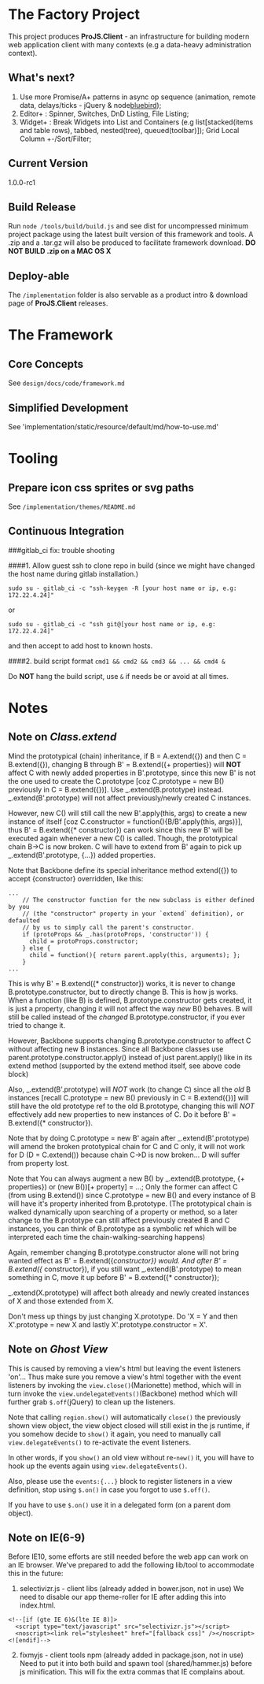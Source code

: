 The Factory Project
===================
This project produces **ProJS.Client** - an infrastructure for building modern web application client with many contexts (e.g a data-heavy administration context).


What's next?
------------
1. Use more Promise/A+ patterns in async op sequence (animation, remote data, delays/ticks - jQuery & node[bluebird](https://github.com/petkaantonov/bluebird));
2. Editor+ : Spinner, Switches, DnD Listing, File Listing;
3. Widget+ : Break Widgets into List and Containers (e.g list[stacked(items and table rows), tabbed, nested(tree), queued(toolbar)]); Grid Local Column +-/Sort/Filter;


Current Version
---------------
1.0.0-rc1


Build Release
-------------
Run `node /tools/build/build.js` and see dist for uncompressed minimum project package using the latest built version of this framework and tools.
A .zip and a .tar.gz will also be produced to facilitate framework download. **DO NOT BUILD .zip on a MAC OS X**


Deploy-able
-----------
The `/implementation` folder is also servable as a product intro & download page of **ProJS.Client** releases.


The Framework
=============

Core Concepts
-------------
See `design/docs/code/framework.md`


Simplified Development
----------------------
See 'implementation/static/resource/default/md/how-to-use.md'


Tooling
=======

Prepare icon css sprites or svg paths
-------------------------------------
See `/implementation/themes/README.md`


Continuous Integration
----------------------
###gitlab_ci fix: trouble shooting

####1. Allow guest ssh to clone repo in build
(since we might have changed the host name during gitlab installation.)

`sudo su - gitlab_ci -c "ssh-keygen -R [your host name or ip, e.g: 172.22.4.24]"`

or

`sudo su - gitlab_ci -c "ssh git@[your host name or ip, e.g: 172.22.4.24]"`

and then accept to add host to known hosts.


####2. build script format
`cmd1 && cmd2 && cmd3 && ... && cmd4 &`

Do **NOT** hang the build script, use `&` if needs be or avoid at all times.



Notes
=====

Note on *Class.extend*
----------------------
Mind the prototypical (chain) inheritance, if B = A.extend({}) and then C = B.extend({}), changing B through B' = B.extend({+ properties}) will **NOT** affect C with newly added properties in B'.prototype, since this new B' is not the one used to create the C.prototype [coz C.prototype = new B() previously in C = B.extend({})]. Use _.extend(B.prototype) instead. _.extend(B'.prototype) will not affect previously/newly created C instances.

However, new C() will still call the new B'.apply(this, args) to create a new instance of itself [coz C.constructor = function(){B/B'.apply(this, args)}], thus B' = B.extend({* constructor}) can work since this new B' will be executed again whenever a new C() is called. Though, the prototypical chain B->C is now broken. C will have to extend from B' again to pick up _.extend(B'.prototype, {...}) added properties.

Note that Backbone define its special inheritance method extend({}) to accept {constructor} overridden, like this:
```
...
    // The constructor function for the new subclass is either defined by you
    // (the "constructor" property in your `extend` definition), or defaulted
    // by us to simply call the parent's constructor.
    if (protoProps && _.has(protoProps, 'constructor')) {
      child = protoProps.constructor;
    } else {
      child = function(){ return parent.apply(this, arguments); };
    }
...
```
This is why B' = B.extend({* constructor}) works, it is never to change B.prototype.constructor, but to directly change B. This is how js works. When a function (like B) is defined, B.prototype.constructor gets created, it is just a property, changing it will not affect the way *new* B() behaves. B will still be called instead of the *changed* B.prototype.constructor, if you ever tried to change it.

However, Backbone supports changing B.prototype.constructor to affect C without affecting new B instances. Since all Backbone classes use parent.prototype.constructor.apply() instead of just parent.apply() like in its extend method (supported by the extend method itself, see above code block)

Also, _.extend(B'.prototype) will *NOT* work (to change C) since all the *old* B instances [recall C.prototype = new B() previously in C = B.extend({})] will still have the old prototype ref to the old B.prototype, changing this will *NOT* effectively add new properties to new instances of C. Do it before B' = B.extend({* constructor}).

Note that by doing C.prototype = new B' again after _.extend(B'.prototype) will amend the broken prototypical chain for C and C only, it will not work for D (D = C.extend()) because chain C->D is now broken... D will suffer from property lost.

Note that You can always augment a new B() by _.extend(B.prototype, {+ properties}) or (new B())[+ property] = ...; Only the former can affect C (from using B.extend()) since C.prototype = new B() and every instance of B will have it's property inherited from B.prototype. (The prototypical chain is walked dynamically upon searching of a property or method, so a later change to the B.prototype can still affect previously created B and C instances, you can think of B.prototype as a symbolic ref which will be interpreted each time the chain-walking-searching happens)

Again, remember changing B.prototype.constructor alone will not bring wanted effect as B' = B.extend({*constructor}) would. And after B' = B.extend({* constructor}), if you still want _.extend(B'.prototype) to mean something in C, move it up before B' = B.extend({* constructor});

_.extend(X.prototype) will affect both already and newly created instances of X and those extended from X.

Don't mess up things by just changing X.prototype. Do 'X = Y and then X'.prototype = new X and lastly X'.prototype.constructor = X'.


Note on *Ghost View*
--------------------
This is caused by removing a view's html but leaving the event listeners 'on'... Thus make sure you remove a view's html together with the event listeners by invoking the `view.close()`(Marionette) method, which will in turn invoke the `view.undelegateEvents()`(Backbone) method which will further grab `$.off`(jQuery) to clean up the listeners.

Note that calling `region.show()` will automatically `close()` the previously shown view object, the view object closed will still exist in the js runtime, if you somehow decide to `show()` it again, you need to manually call `view.delegateEvents()` to re-activate the event listeners.

In other words, if you `show()` an old view without re-`new()` it, you will have to hook up the events again using `view.delegateEvents()`.

Also, please use the `events:{...}` block to register listeners in a view definition, stop using `$.on()` in case you forgot to use `$.off()`.

If you have to use `$.on()` use it in a delegated form (on a parent dom object).


Note on IE(6-9)
---------------
Before IE10, some efforts are still needed before the web app can work on an IE browser. We've prepared to add the following lib/tool to accommodate this in the future:

1. selectivizr.js - client libs (already added in bower.json, not in use) We need to disable our app theme-roller for IE after adding this into index.html.
```
<!--[if (gte IE 6)&(lte IE 8)]>
  <script type="text/javascript" src="selectivizr.js"></script>
  <noscript><link rel="stylesheet" href="[fallback css]" /></noscript>
<![endif]-->
```

2. fixmyjs - client tools npm (already added in package.json, not in use) Need to put it into both build and spawn tool (shared/hammer.js) before js minification. This will fix the extra commas that IE complains about.